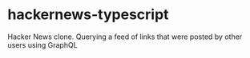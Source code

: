 # hackernews-typescript

Hacker News clone. Querying a feed of links that were posted by other users using GraphQL
